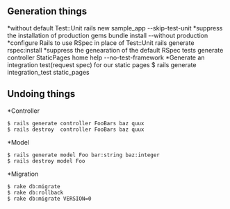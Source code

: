 ## Generation things
*without default Test::Unit
rails new sample_app --skip-test-unit
*suppress the installation of production gems
bundle install --without production
*configure Rails to use RSpec in place of Test::Unit
rails generate rspec:install
*suppress the genearation of the default RSpec tests
generate controller StaticPages home help --no-test-framework
*Generate an integration test(request spec) for our static pages
$ rails generate integration_test static_pages

## Undoing things
*Controller

    $ rails generate controller FooBars baz quux
    $ rails destroy  controller FooBars baz quux

*Model
    
    $ rails generate model Foo bar:string baz:integer
    $ rails destroy model Foo

*Migration
    
    $ rake db:migrate
    $ rake db:rollback
    $ rake db:migrate VERSION=0


